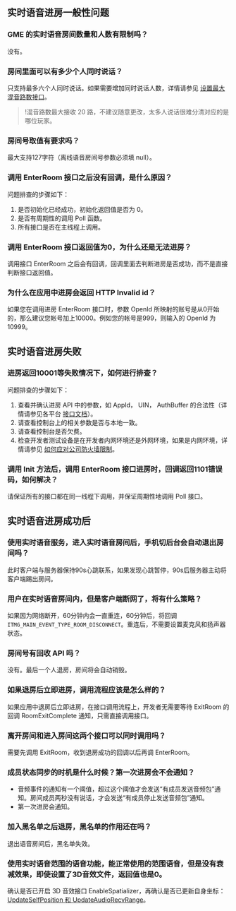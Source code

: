 
## 实时语音进房一般性问题

### GME 的实时语音房间数量和人数有限制吗？

没有。

### 房间里面可以有多少个人同时说话？

只支持最多六个人同时说话。如果需要增加同时说话人数，详情请参见 [设置最大混音路数接口](https://cloud.tencent.com/document/product/607/48324#.E8.AE.BE.E7.BD.AE.E6.9C.80.E5.A4.A7.E6.B7.B7.E9.9F.B3.E8.B7.AF.E6.95.B0)。
>!混音路数最大接收 20 路，不建议随意更改，太多人说话很难分清对应的是哪位玩家。

### 房间号取值有要求吗？

最大支持127字符（离线语音房间号参数必须填 null）。

### 调用 EnterRoom 接口之后没有回调，是什么原因？

问题排查的步骤如下：
1. 是否初始化已经成功，初始化返回值是否为 0。
2. 是否有周期性的调用 Poll 函数。
3. 所有接口是否在主线程上调用。

### 调用 EnterRoom 接口返回值为0，为什么还是无法进房？

调用接口 EnterRoom 之后会有回调，回调里面去判断进房是否成功，而不是直接判断接口返回值。

### 为什么在应用中进房会返回 HTTP Invalid id？

如果您在调用进房 EnterRoom 接口时，参数 OpenId 所映射的账号是从0开始的，那么建议您帐号加上10000。例如您的帐号是999，则输入的 OpenId 为10999。

## 实时语音进房失败

### 进房返回10001等失败情况下，如何进行排查？

问题排查的步骤如下：
1. 查看并确认进房 API 中的参数，如 AppId， UIN， AuthBuffer 的合法性（详情请参见各平台 [接口文档](https://cloud.tencent.com/document/product/607/10780)）。
2. 请查看控制台上的相关参数是否与本地一致。
3. 请查看控制台是否欠费。
4. 检查开发者测试设备是在开发者内网环境还是外网环境，如果是内网环境，详情请参见 [如何应对公司防火墙限制](https://cloud.tencent.com/document/product/607/41825)。

### 调用 Init 方法后，调用 EnterRoom 接口进房时，回调返回1101错误码，如何解决？

请保证所有的接口都在同一线程下调用，并保证周期性地调用 Poll 接口。


## 实时语音进房成功后

### 使用实时语音服务，进入实时语音房间后，手机切后台会自动退出房间吗？

此时客户端与服务器保持90s心跳联系，如果发现心跳暂停，90s后服务器主动将客户端踢出房间。

### 用户在实时语音房间内，但是客户端断网了，将有什么策略？

如果因为网络断开，60分钟内会一直重连，60分钟后，将回调 `ITMG_MAIN_EVENT_TYPE_ROOM_DISCONNECT`。重连后，不需要设置麦克风和扬声器状态。

### 房间号有回收 API 吗？

没有。最后一个人退房，房间将会自动销毁。

### 如果退房后立即进房，调用流程应该是怎么样的？

如果应用中退房后立即进房，在接口调用流程上，开发者无需要等待 ExitRoom 的回调 RoomExitComplete 通知，只需直接调用接口。

### 离开房间和进入房间这两个接口可以同时调用吗？

需要先调用 ExitRoom，收到退房成功的回调以后再调 EnterRoom。

### 成员状态同步的时机是什么时候？第一次进房会不会通知？

- 音频事件的通知有一个阈值，超过这个阈值才会发送“有成员发送音频包”通知。房间成员两秒没有说话，才会发送“有成员停止发送音频包”通知。
- 第一次进房会通知。

### 加入黑名单之后退房，黑名单的作用还在吗？

退出语音房间后，黑名单失效。

### 使用实时语音范围的语音功能，能正常使用的范围语音，但是没有衰减效果，即使设置了3D音效文件，返回值也是0。

确认是否已开启 3D 音效接口 EnableSpatializer，再确认是否已更新自身坐标：[UpdateSelfPosition 和 UpdateAudioRecvRange](https://cloud.tencent.com/document/product/607/18218)。
